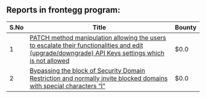 ## Reports in frontegg program:
| S.No | Title | Bounty |
| ---- | ----- | ------ |
| 1 | [PATCH method manipulation allowing the users to escalate their functionalities and edit (upgrade/downgrade) API Keys settings which is not allowed](https://hackerone.com/reports/2149124) | $0.0 |
| 2 | [Bypassing the block of Security Domain Restriction and normally invite blocked domains with special characters “İ”](https://hackerone.com/reports/2033005) | $0.0 |
